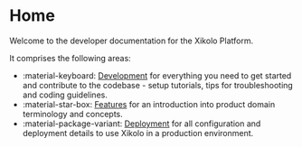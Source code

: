 # Home

Welcome to the developer documentation for the Xikolo Platform.

It comprises the following areas:

- :material-keyboard: [Development](development/index.md) for everything you need to get started and contribute to the codebase - setup tutorials, tips for troubleshooting and coding guidelines.
- :material-star-box: [Features](features/index.md) for an introduction into product domain terminology and concepts.
- :material-package-variant: [Deployment](deployment/index.md) for all configuration and deployment details to use Xikolo in a production environment.
